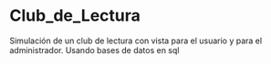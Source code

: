 # Club_de_Lectura
Simulación de un club de lectura con vista para el usuario y para el administrador. Usando bases de datos en sql
